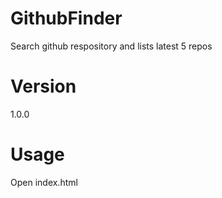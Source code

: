 # GithubFinder
Search github respository and lists latest 5 repos

# Version
1.0.0

# Usage
Open index.html
